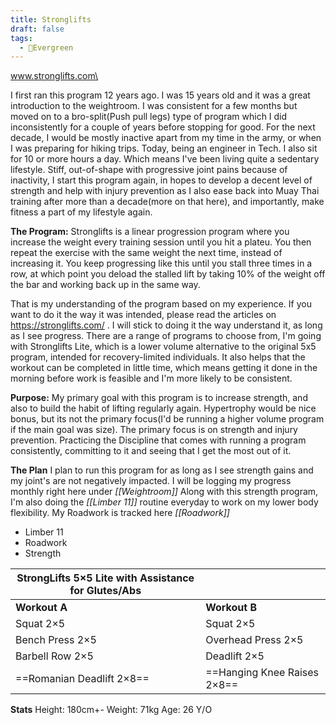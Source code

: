 ```yaml
---
title: Stronglifts
draft: false
tags:
  - 🌲Evergreen
---
```

www.stronglifts.com\

I first ran this program 12 years ago. I was 15 years old and it was a great introduction to the weightroom. 
I was consistent for a few months but moved on to a bro-split(Push pull legs) type of program which I did inconsistently for a couple of years before stopping for good. For the next decade, I would be mostly inactive apart from my time in the army, or when I was preparing for hiking trips. 
Today, being an engineer in Tech. I also sit for 10 or more hours a day. Which means I've been living quite a sedentary lifestyle. 
Stiff, out-of-shape with progressive joint pains because of inactivity, I start this program again, in hopes to develop a decent level of strength and help with injury prevention as I also ease back into Muay Thai training after more than a decade(more on that here), and importantly, make fitness a part of my lifestyle again. 

**The Program:** 
Stronglifts is a linear progression program where you increase the weight every training session until you hit a plateu. You then repeat the exercise with the same weight the next time, instead of increasing it. You keep progressing like this until you stall three times in a row, at which point you deload the stalled lift by taking 10% of the weight off the bar and working back up in the same way. 

That is my understanding of the program based on my experience. If you want to do it the way it was intended, please read the articles on https://stronglifts.com/  . I will stick to doing it the way understand it, as long as I see progress. 
There are a range of programs to choose from, I'm going with Stronglifts Lite, which is a lower volume alternative to the original 5x5 program, intended for recovery-limited individuals. It also helps that the workout can be completed in little time, which means getting it done in the morning before work is feasible and I'm more likely to be consistent. 


**Purpose:**
My primary goal with this program is to increase strength, and also to build the habit of lifting regularly again. 
Hypertrophy would be nice bonus, but its not the primary focus(I'd be running a higher volume program if the main goal was size). The primary focus is on strength and injury prevention. Practicing the Discipline that comes with running a program consistently, committing to it and seeing that I get the most out of it. 



**The Plan** 
I plan to run this program for as long as I see strength gains and my joint's are not negatively impacted. 
I will be logging my progress monthly right here under *[[Weightroom]]* 
Along with this strength program, I'm also doing the *[[Limber 11]]* routine everyday to work on my lower body flexibility.
My Roadwork is tracked here  *[[Roadwork]]*


- Limber 11
- Roadwork 
- Strength


| StrongLifts 5×5 Lite with Assistance for Glutes/Abs |                             |
| --------------------------------------------------- | --------------------------- |
| **Workout A**                                       | **Workout B**               |
| Squat 2×5                                           | Squat 2×5                   |
| Bench Press 2×5                                     | Overhead Press 2×5          |
| Barbell Row 2×5                                     | Deadlift 2×5                |
| ==Romanian Deadlift 2×8==                           | ==Hanging Knee Raises 2×8== |



**Stats**
Height: 180cm+-
Weight: 71kg
Age: 26 Y/O








